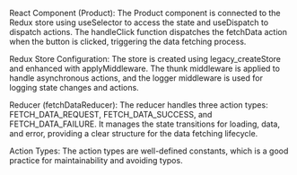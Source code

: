 React Component (Product):
The Product component is connected to the Redux store using useSelector to access the state and useDispatch to dispatch actions.
The handleClick function dispatches the fetchData action when the button is clicked, triggering the data fetching process.

Redux Store Configuration:
The store is created using legacy_createStore and enhanced with applyMiddleware.
The thunk middleware is applied to handle asynchronous actions, and the logger middleware is used for logging state changes and actions.

Reducer (fetchDataReducer):
The reducer handles three action types: FETCH_DATA_REQUEST, FETCH_DATA_SUCCESS, and FETCH_DATA_FAILURE.
It manages the state transitions for loading, data, and error, providing a clear structure for the data fetching lifecycle.

Action Types:
The action types are well-defined constants, which is a good practice for maintainability and avoiding typos.
